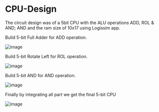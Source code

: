 # CPU-Design
The circuit design was of a 5bit CPU with the ALU operations ADD, ROL & AND; AND and the ram size of 10x17 using Logissim app.

Build 5-bit Full Adder for ADD operation.

![image](https://github.com/Tariq-amir/CPU-Design/assets/20150887/807036c0-1620-44b7-9ddd-856e6301b748)

Build 5-bit Rotate Left for ROL operation.

![image](https://github.com/Tariq-amir/CPU-Design/assets/20150887/ea966ff9-fa03-41b5-bc85-f19cc47b1668)

Build 5-bit AND for AND operation.

![image](https://github.com/Tariq-amir/CPU-Design/assets/20150887/fedb6d8e-d20c-4271-823b-f28370457ce6)

Finally by integrating all part we get the final 5-bit CPU

![image](https://github.com/Tariq-amir/CPU-Design/assets/20150887/81b8ce3f-2f64-4eb3-a706-433e7e627993)

